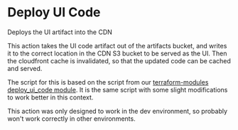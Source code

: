 # Deploy UI Code
Deploys the UI artifact into the CDN

This action takes the UI code artifact out of the artifacts bucket, and writes it to the correct location in the CDN S3
bucket to be served as the UI. Then the cloudfront cache is invalidated, so that the updated code can be cached and
served.

The script for this is based on the script from our [terraform-modules deploy_ui_code
module](https://github.com/uw-it-sis/terraform-modules/tree/master/deploy_ui_code). It is the same script with some
slight modifications to work better in this context.

This action was only designed to work in the dev environment, so probably won't work correctly in other environments.
